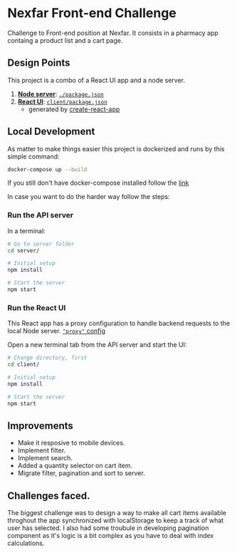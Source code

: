 # Nexfar Front-end Challenge

Challenge to Front-end position at Nexfar. It consists in a pharmacy app containg a product list and a cart page. 

## Design Points

This project is a combo of a React UI app and a node server.

  1. [**Node server**](/): [`./package.json`](package.json)
  2. [**React UI**](client/): [`client/package.json`](client/package.json)
      * generated by [create-react-app](https://github.com/facebookincubator/create-react-app)

## Local Development

As matter to make things easier this project is dockerized and runs by this simple command:

```bash
docker-compose up --build
```

If you still don't have docker-compose installed follow the [link](https://docs.docker.com/compose/install/)

In case you want to do the harder way follow the steps:


### Run the API server

In a terminal:

```bash
# Go to server folder
cd server/

# Initial setup
npm install

# Start the server
npm start
```

### Run the React UI

This React app has a proxy configuration to handle backend requests to the local Node server. [`"proxy"` config](client/package.json)


Open a new terminal tab from the API server and start the UI:

```bash
# Change directory, first
cd client/

# Initial setup
npm install

# Start the server
npm start
```

## Improvements

* Make it resposive to mobile devices.
* Implement filter.
* Implement search.
* Added a quantity selector on cart item.
* Migrate filter, pagination and sort to server.


## Challenges faced.

The biggest challenge was to design a way to make all cart items available throghout the app synchronized with localStorage to keep a track of what user has selected. I also had some troubule in developing pagination component as it's logic is a bit complex as you have to deal with index calculations.